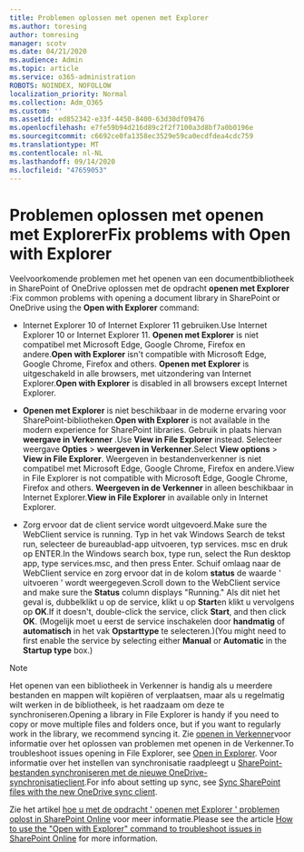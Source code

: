```yaml
---
title: Problemen oplossen met openen met Explorer
ms.author: toresing
author: tomresing
manager: scotv
ms.date: 04/21/2020
ms.audience: Admin
ms.topic: article
ms.service: o365-administration
ROBOTS: NOINDEX, NOFOLLOW
localization_priority: Normal
ms.collection: Adm_O365
ms.custom: ''
ms.assetid: ed852342-e33f-4450-8400-63d30df09476
ms.openlocfilehash: e7fe59b94d216d89c2f2f7100a3d8bf7a0b0196e
ms.sourcegitcommit: c6692ce0fa1358ec3529e59ca0ecdfdea4cdc759
ms.translationtype: MT
ms.contentlocale: nl-NL
ms.lasthandoff: 09/14/2020
ms.locfileid: "47659053"
---
```

# <a name="fix-problems-with-open-with-explorer"></a><span data-ttu-id="79d49-102">Problemen oplossen met openen met Explorer</span><span class="sxs-lookup"><span data-stu-id="79d49-102">Fix problems with Open with Explorer</span></span>

<span data-ttu-id="79d49-103">Veelvoorkomende problemen met het openen van een documentbibliotheek in SharePoint of OneDrive oplossen met de opdracht **openen met Explorer** :</span><span class="sxs-lookup"><span data-stu-id="79d49-103">Fix common problems with opening a document library in SharePoint or OneDrive using the **Open with Explorer** command:</span></span> 
  
- <span data-ttu-id="79d49-104">Internet Explorer 10 of Internet Explorer 11 gebruiken.</span><span class="sxs-lookup"><span data-stu-id="79d49-104">Use Internet Explorer 10 or Internet Explorer 11.</span></span> <span data-ttu-id="79d49-105">**Openen met Explorer** is niet compatibel met Microsoft Edge, Google Chrome, Firefox en andere.</span><span class="sxs-lookup"><span data-stu-id="79d49-105">**Open with Explorer** isn't compatible with Microsoft Edge, Google Chrome, Firefox and others.</span></span> <span data-ttu-id="79d49-106">**Openen met Explorer** is uitgeschakeld in alle browsers, met uitzondering van Internet Explorer.</span><span class="sxs-lookup"><span data-stu-id="79d49-106">**Open with Explorer** is disabled in all browsers except Internet Explorer.</span></span> 
    
- <span data-ttu-id="79d49-107">**Openen met Explorer** is niet beschikbaar in de moderne ervaring voor SharePoint-bibliotheken.</span><span class="sxs-lookup"><span data-stu-id="79d49-107">**Open with Explorer** is not available in the modern experience for SharePoint libraries.</span></span> <span data-ttu-id="79d49-108">Gebruik in plaats hiervan **weergave in Verkenner** .</span><span class="sxs-lookup"><span data-stu-id="79d49-108">Use **View in File Explorer** instead.</span></span> <span data-ttu-id="79d49-109">Selecteer weergave **Opties** \> **weergeven in Verkenner**.</span><span class="sxs-lookup"><span data-stu-id="79d49-109">Select **View options** \> **View in File Explorer**.</span></span> <span data-ttu-id="79d49-110">Weergeven in bestandenverkenner is niet compatibel met Microsoft Edge, Google Chrome, Firefox en andere.</span><span class="sxs-lookup"><span data-stu-id="79d49-110">View in File Explorer is not compatible with Microsoft Edge, Google Chrome, Firefox and others.</span></span> <span data-ttu-id="79d49-111">**Weergeven in de Verkenner** in alleen beschikbaar in Internet Explorer.</span><span class="sxs-lookup"><span data-stu-id="79d49-111">**View in File Explorer** in available only in Internet Explorer.</span></span> 
    
- <span data-ttu-id="79d49-112">Zorg ervoor dat de client service wordt uitgevoerd.</span><span class="sxs-lookup"><span data-stu-id="79d49-112">Make sure the WebClient service is running.</span></span> <span data-ttu-id="79d49-113">Typ in het vak Windows Search de tekst run, selecteer de bureaublad-app uitvoeren, typ services. msc en druk op ENTER.</span><span class="sxs-lookup"><span data-stu-id="79d49-113">In the Windows search box, type run, select the Run desktop app, type services.msc, and then press Enter.</span></span> <span data-ttu-id="79d49-114">Schuif omlaag naar de WebClient service en zorg ervoor dat in de kolom **status** de waarde ' uitvoeren ' wordt weergegeven.</span><span class="sxs-lookup"><span data-stu-id="79d49-114">Scroll down to the WebClient service and make sure the **Status** column displays "Running."</span></span> <span data-ttu-id="79d49-115">Als dit niet het geval is, dubbelklikt u op de service, klikt u op **Start**en klikt u vervolgens op **OK**.</span><span class="sxs-lookup"><span data-stu-id="79d49-115">If it doesn't, double-click the service, click **Start**, and then click **OK**.</span></span> <span data-ttu-id="79d49-116">(Mogelijk moet u eerst de service inschakelen door **handmatig** of **automatisch** in het vak **Opstarttype** te selecteren.)</span><span class="sxs-lookup"><span data-stu-id="79d49-116">(You might need to first enable the service by selecting either **Manual** or **Automatic** in the **Startup type** box.)</span></span> 
    
> [!NOTE]
> <span data-ttu-id="79d49-117">Het openen van een bibliotheek in Verkenner is handig als u meerdere bestanden en mappen wilt kopiëren of verplaatsen, maar als u regelmatig wilt werken in de bibliotheek, is het raadzaam om deze te synchroniseren.</span><span class="sxs-lookup"><span data-stu-id="79d49-117">Opening a library in File Explorer is handy if you need to copy or move multiple files and folders once, but if you want to regularly work in the library, we recommend syncing it.</span></span> <span data-ttu-id="79d49-118">Zie [openen in Verkenner](https://go.microsoft.com/fwlink/?linkid=871665)voor informatie over het oplossen van problemen met openen in de Verkenner.</span><span class="sxs-lookup"><span data-stu-id="79d49-118">To troubleshoot issues opening in File Explorer, see [Open in Explorer](https://go.microsoft.com/fwlink/?linkid=871665).</span></span> <span data-ttu-id="79d49-119">Voor informatie over het instellen van synchronisatie raadpleegt u [SharePoint-bestanden synchroniseren met de nieuwe OneDrive-synchronisatieclient](https://go.microsoft.com/fwlink/?linkid=871666).</span><span class="sxs-lookup"><span data-stu-id="79d49-119">For info about setting up sync, see [Sync SharePoint files with the new OneDrive sync client](https://go.microsoft.com/fwlink/?linkid=871666).</span></span>
  
<span data-ttu-id="79d49-120">Zie het artikel [hoe u met de opdracht ' openen met Explorer ' problemen oplost in SharePoint Online](https://docs.microsoft.com/sharepoint/support/lists-and-libraries/troubleshoot-issues-using-open-with-explorer) voor meer informatie.</span><span class="sxs-lookup"><span data-stu-id="79d49-120">Please see the article [How to use the "Open with Explorer" command to troubleshoot issues in SharePoint Online](https://docs.microsoft.com/sharepoint/support/lists-and-libraries/troubleshoot-issues-using-open-with-explorer) for more information.</span></span> 
  

